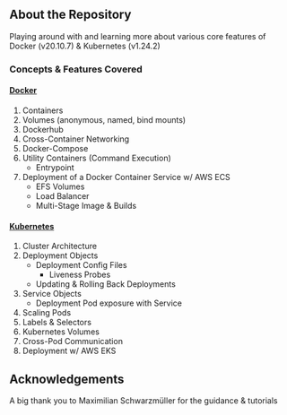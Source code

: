 ## About the Repository

Playing around with and learning more about various core features of Docker (v20.10.7) & Kubernetes (v1.24.2)

### Concepts & Features Covered

#### [Docker](https://docs.docker.com/)
1. Containers
2. Volumes (anonymous, named, bind mounts)
3. Dockerhub
4. Cross-Container Networking
5. Docker-Compose
6. Utility Containers (Command Execution)
    * Entrypoint 
8. Deployment of a Docker Container Service w/ AWS ECS
    * EFS Volumes
    * Load Balancer 
    * Multi-Stage Image & Builds

#### [Kubernetes](https://kubernetes.io/)
1. Cluster Architecture 
2. Deployment Objects
    * Deployment Config Files
      * Liveness Probes
    * Updating & Rolling Back Deployments
3. Service Objects
    * Deployment Pod exposure with Service
4. Scaling Pods
5. Labels & Selectors
6. Kubernetes Volumes
7. Cross-Pod Communication
8. Deployment w/ AWS EKS

## Acknowledgements

A big thank you to Maximilian Schwarzmüller for the guidance & tutorials


